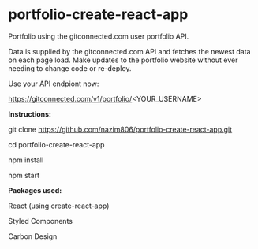 # portfolio-create-react-app

Portfolio using the gitconnected.com user portfolio API.

Data is supplied by the gitconnected.com API and fetches the newest data on each page load. Make updates to the portfolio website without ever needing to change code or re-deploy. 

Use your API endpiont now:

https://gitconnected.com/v1/portfolio/<YOUR_USERNAME>



**Instructions:**

git clone https://github.com/nazim806/portfolio-create-react-app.git

cd portfolio-create-react-app

npm install

npm start

**Packages used:**

React (using create-react-app)

Styled Components

Carbon Design
